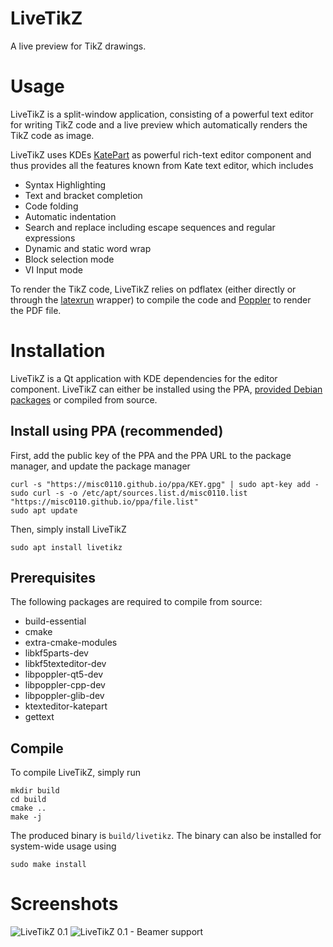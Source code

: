 # LiveTikZ

A live preview for TikZ drawings.

# Usage

LiveTikZ is a split-window application, consisting of a powerful text editor for writing TikZ code and a live preview which automatically renders the TikZ code as image. 

LiveTikZ uses KDEs [KatePart](https://kate-editor.org/about-katepart/) as powerful rich-text editor component and thus provides all the features known from Kate text editor, which includes

* Syntax Highlighting
* Text and bracket completion
* Code folding
* Automatic indentation
* Search and replace including escape sequences and regular expressions
* Dynamic and static word wrap
* Block selection mode
* VI Input mode

To render the TikZ code, LiveTikZ relies on pdflatex (either directly or through the [latexrun](https://github.com/aclements/latexrun) wrapper) to compile the code and [Poppler](https://github.com/danigm/poppler) to render the PDF file. 

# Installation

LiveTikZ is a Qt application with KDE dependencies for the editor component. LiveTikZ can either be installed using the PPA, [provided Debian packages](https://github.com/misc0110/LiveTikZ/tree/master/dist) or compiled from source. 

## Install using PPA (recommended)

First, add the public key of the PPA and the PPA URL to the package manager, and update the package manager

    curl -s "https://misc0110.github.io/ppa/KEY.gpg" | sudo apt-key add -
    sudo curl -s -o /etc/apt/sources.list.d/misc0110.list "https://misc0110.github.io/ppa/file.list"
    sudo apt update

Then, simply install LiveTikZ

    sudo apt install livetikz



## Prerequisites

The following packages are required to compile from source:

* build-essential
* cmake
* extra-cmake-modules
* libkf5parts-dev
* libkf5texteditor-dev
* libpoppler-qt5-dev
* libpoppler-cpp-dev
* libpoppler-glib-dev
* ktexteditor-katepart
* gettext

## Compile

To compile LiveTikZ, simply run

```
mkdir build
cd build
cmake ..
make -j
```

The produced binary is `build/livetikz`.
The binary can also be installed for system-wide usage using 
```
sudo make install
```

# Screenshots

![LiveTikZ 0.1](https://raw.github.com/misc0110/LiveTikZ/master/screenshots/livetikz_0.1.png)
![LiveTikZ 0.1 - Beamer support](https://raw.github.com/misc0110/LiveTikZ/master/screenshots/livetikz_0.1_multi.png)
